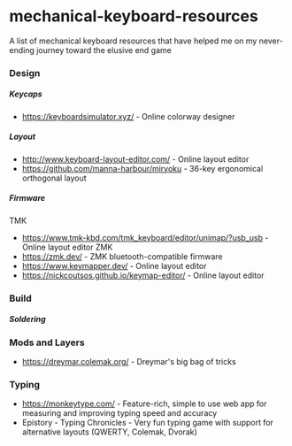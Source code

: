 # mechanical-keyboard-resources
 A list of mechanical keyboard resources that have helped me on my never-ending journey toward the elusive end game

### Design

##### Keycaps
- https://keyboardsimulator.xyz/ - Online colorway designer

##### Layout
- http://www.keyboard-layout-editor.com/ - Online layout editor
- https://github.com/manna-harbour/miryoku - 36-key ergonomical orthogonal layout

##### Firmware
TMK
- https://www.tmk-kbd.com/tmk_keyboard/editor/unimap/?usb_usb - Online layout editor
ZMK
- https://zmk.dev/ - ZMK bluetooth-compatible firmware
- https://www.keymapper.dev/ - Online layout editor
- https://nickcoutsos.github.io/keymap-editor/ - Online layout editor

### Build

##### Soldering
### Mods and Layers
- https://dreymar.colemak.org/ - Dreymar's big bag of tricks

### Typing
- https://monkeytype.com/ - Feature-rich, simple to use web app for measuring and improving typing speed and accuracy
- Epistory - Typing Chronicles - Very fun typing game with support for alternative layouts (QWERTY, Colemak, Dvorak)
